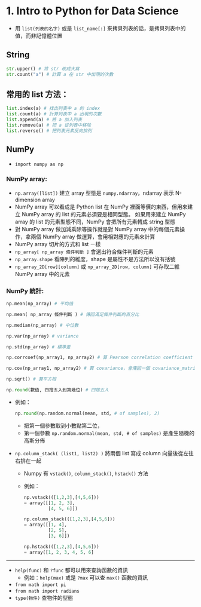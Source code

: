 # 1. Intro to Python for Data Science

* 用 `list(列表的名字)` 或是 `list_name[:]` 來拷貝列表的話，是拷貝列表中的值，而非記憶體位置

## String

```python
str.upper() # 將 str 改成大寫
str.count("a") # 計算 a 在 str 中出現的次數
```

## 常用的 list 方法：

```python
list.index(a) # 找出列表中 a 的 index
list.count(a) # 計算列表中 a 出現的次數
list.append(a) # 將 a 加入列表
list.remove(a) # 把 a 從列表中移除
list.reverse() # 把列表元素反向排列
``` 

## NumPy
* `import numpy as np`

### NumPy array:
* `np.array([list])` 建立 array 型態是 `numpy.ndarray`，ndarray 表示 N-dimension array
* NumPy array 可以看成是 Python list 在 NumPy 裡面等價的東西，但用來建立 NumPy array 的 list 的元素必須要是相同型態。
如果用來建立 NumPy array 的 list 的元素型態不同，NumPy 會把所有元素轉成 string 型態
* 對 NumPy array 做加減乘除等操作就是對 NumPy array 中的每個元素操作，拿兩個 NumPy array 做運算，會用相對應的元素來計算
* NumPy array 切片的方式和 list ㄧ樣
* `np_array[ np_array 條件判斷 ]` 會選出符合條件判斷的元素
* `np_array.shape` 看陣列的維度，shape 是屬性不是方法所以沒有括號
* `np_array_2D[row][column]` 或 `np_array_2D[row, column]` 可存取二維 NumPy array 中的元素

### NumPy 統計:

```python
np.mean(np_array) # 平均值

np.mean( np_array 條件判斷 ) # 傳回滿足條件判斷的百分比

np.median(np_array) # 中位數

np.var(np_array) # variance

np.std(np_array) # 標準差

np.corrcoef(np_array1, np_array2) # 算 Pearson correlation coefficient

np.cov(np_array1, np_array2) # 算 covariance，會傳回一個 covariance_matrix

np.sqrt() # 算平方根

np.round(數值, 四捨五入到第幾位) # 四捨五入
```
  * 例如：
      
    ```python
    np.round(np.random.normal(mean, std, # of samples), 2)
    ```
    * 把第一個參數取到小數點第二位，
    * 第一個參數 `np.random.normal(mean, std, # of samples)` 是產生隨機的高斯分佈

* `np.column_stack( (list1, list2) )` 將兩個 list 寫成 column 向量後從左往右排在一起
  * Numpy 有 `vstack()`, `column_stack()`, `hstack()` 方法
  * 例如：
      
    ```python
    np.vstack(([1,2,3],[4,5,6]))
    = array([[1, 2, 3],
             [4, 5, 6]])
    ```
    ```python
    np.column_stack(([1,2,3],[4,5,6]))
    = array([[1, 4],
             [2, 5],
             [3, 6]])
    ```
    ```python
    np.hstack(([1,2,3],[4,5,6]))
    = array([1, 2, 3, 4, 5, 6]
    ```

---

* `help(func)` 和 `?func` 都可以用來查詢函數的資訊
  * 例如：`help(max)` 或是 `?max` 可以查 `max()` 函數的資訊
* `from math import pi`
* `from math import radians`
* `type(物件)` 查物件的型態
